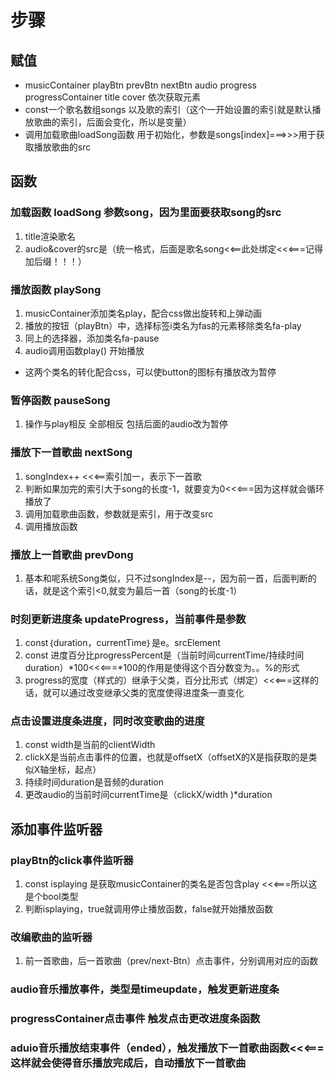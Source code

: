 # 步骤

## 赋值

- musicContainer playBtn prevBtn nextBtn audio progress progressContainer title cover 依次获取元素
- const一个歌名数组songs 以及歌的索引（这个一开始设置的索引就是默认播放歌曲的索引，后面会变化，所以是变量）
- 调用加载歌曲loadSong函数 用于初始化，参数是songs[index]===>>>用于获取播放歌曲的src

## 函数

### 加载函数 loadSong 参数song，因为里面要获取song的src

1. title渲染歌名
2. audio&cover的src是（统一格式，后面是歌名song<<==此处绑定<<<===记得加后缀！！！）

### 播放函数 playSong

1. musicContainer添加类名play，配合css做出旋转和上弹动画
2. 播放的按钮（playBtn）中，选择标签i类名为fas的元素移除类名fa-play
3. 同上的选择器，添加类名fa-pause
4. audio调用函数play() 开始播放

- 这两个类名的转化配合css，可以使button的图标有播放改为暂停

### 暂停函数 pauseSong

1. 操作与play相反 全部相反 包括后面的audio改为暂停

### 播放下一首歌曲 nextSong

1. songIndex++ <<<==索引加一，表示下一首歌
2. 判断如果加完的索引大于song的长度-1，就要变为0<<<===因为这样就会循环播放了
3. 调用加载歌曲函数，参数就是索引，用于改变src
4. 调用播放函数

### 播放上一首歌曲 prevDong

1. 基本和呢系统Song类似，只不过songIndex是--，因为前一首，后面判断的话，就是这个索引<0,就变为最后一首（song的长度-1）

### 时刻更新进度条 updateProgress，当前事件是参数

1. const｛duration，currentTime｝是e。srcElement
2. const 进度百分比progressPercent是（当前时间currentTime/持续时间duration）*100<<<===*100的作用是使得这个百分数变为。。%的形式
3. progress的宽度（样式的）继承于父类，百分比形式（绑定）<<<===这样的话，就可以通过改变继承父类的宽度使得进度条一直变化

### 点击设置进度条进度，同时改变歌曲的进度

1. const width是当前的clientWidth
2. clickX是当前点击事件的位置，也就是offsetX（offsetX的X是指获取的是类似X轴坐标，起点）
3. 持续时间duration是音频的duration
4. 更改audio的当前时间currentTime是（clickX/width
)*duration

## 添加事件监听器

### playBtn的click事件监听器

1. const isplaying 是获取musicContainer的类名是否包含play <<<===所以这是个bool类型
2. 判断isplaying，true就调用停止播放函数，false就开始播放函数

### 改编歌曲的监听器

1. 前一首歌曲，后一首歌曲（prev/next-Btn）点击事件，分别调用对应的函数

### audio音乐播放事件，类型是timeupdate，触发更新进度条

### progressContainer点击事件 触发点击更改进度条函数

### aduio音乐播放结束事件（ended），触发播放下一首歌曲函数<<<===这样就会使得音乐播放完成后，自动播放下一首歌曲
